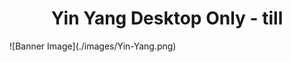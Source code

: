 <h1 style="text-align: center;">Yin Yang Desktop Only - till</h1>
![Banner Image](./images/Yin-Yang.png)
